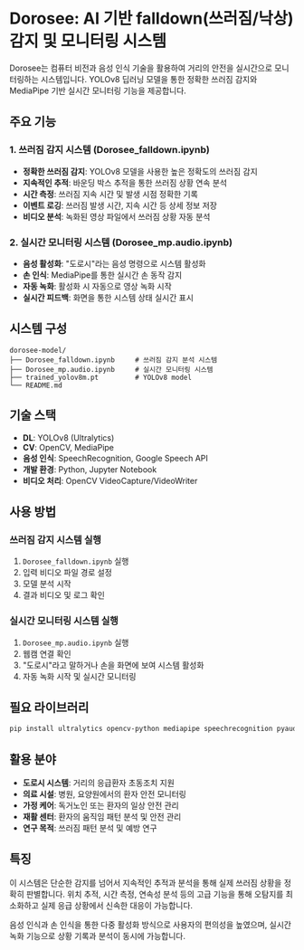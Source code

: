 # Dorosee: AI 기반 falldown(쓰러짐/낙상) 감지 및 모니터링 시스템

Dorosee는 컴퓨터 비전과 음성 인식 기술을 활용하여 거리의 안전을 실시간으로 모니터링하는 시스템입니다. YOLOv8 딥러닝 모델을 통한 정확한 쓰러짐 감지와 MediaPipe 기반 실시간 모니터링 기능을 제공합니다.

## 주요 기능

### 1. 쓰러짐 감지 시스템 (Dorosee_falldown.ipynb)
- **정확한 쓰러짐 감지**: YOLOv8 모델을 사용한 높은 정확도의 쓰러짐 감지
- **지속적인 추적**: 바운딩 박스 추적을 통한 쓰러짐 상황 연속 분석  
- **시간 측정**: 쓰러짐 지속 시간 및 발생 시점 정확한 기록
- **이벤트 로깅**: 쓰러짐 발생 시간, 지속 시간 등 상세 정보 저장
- **비디오 분석**: 녹화된 영상 파일에서 쓰러짐 상황 자동 분석

### 2. 실시간 모니터링 시스템 (Dorosee_mp.audio.ipynb)
- **음성 활성화**: "도로시"라는 음성 명령으로 시스템 활성화
- **손 인식**: MediaPipe를 통한 실시간 손 동작 감지
- **자동 녹화**: 활성화 시 자동으로 영상 녹화 시작
- **실시간 피드백**: 화면을 통한 시스템 상태 실시간 표시

## 시스템 구성

```
dorosee-model/
├── Dorosee_falldown.ipynb     # 쓰러짐 감지 분석 시스템
├── Dorosee_mp.audio.ipynb     # 실시간 모니터링 시스템  
├── trained_yolov8m.pt         # YOLOv8 model
└── README.md         
```

## 기술 스택

- **DL**: YOLOv8 (Ultralytics)
- **CV**: OpenCV, MediaPipe
- **음성 인식**: SpeechRecognition, Google Speech API
- **개발 환경**: Python, Jupyter Notebook
- **비디오 처리**: OpenCV VideoCapture/VideoWriter

## 사용 방법

### 쓰러짐 감지 시스템 실행
1. `Dorosee_falldown.ipynb` 실행
2. 입력 비디오 파일 경로 설정
3. 모델 분석 시작
4. 결과 비디오 및 로그 확인

### 실시간 모니터링 시스템 실행  
1. `Dorosee_mp.audio.ipynb` 실행
2. 웹캠 연결 확인
3. "도로시"라고 말하거나 손을 화면에 보여 시스템 활성화
4. 자동 녹화 시작 및 실시간 모니터링

## 필요 라이브러리

```bash
pip install ultralytics opencv-python mediapipe speechrecognition pyaudio
```

## 활용 분야

- **도로시 시스템**: 거리의 응급환자 초동조치 지원
- **의료 시설**: 병원, 요양원에서의 환자 안전 모니터링
- **가정 케어**: 독거노인 또는 환자의 일상 안전 관리
- **재활 센터**: 환자의 움직임 패턴 분석 및 안전 관리
- **연구 목적**: 쓰러짐 패턴 분석 및 예방 연구

## 특징

이 시스템은 단순한 감지를 넘어서 지속적인 추적과 분석을 통해 실제 쓰러짐 상황을 정확히 판별합니다. 위치 추적, 시간 측정, 연속성 분석 등의 고급 기능을 통해 오탐지를 최소화하고 실제 응급 상황에서 신속한 대응이 가능합니다.

음성 인식과 손 인식을 통한 다중 활성화 방식으로 사용자의 편의성을 높였으며, 실시간 녹화 기능으로 상황 기록과 분석이 동시에 가능합니다.